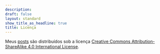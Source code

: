 ```yaml
---
description: 
draft: false
layout: standard
show_title_as_headline: true
title: Licença
---
```


Meus [posts](/post/) são distribuídos sob a licença [Creative Commons Attribution-ShareAlike 4.0 International License](http://creativecommons.org/licenses/by-sa/4.0/).

<center>
<i class="fab fa-creative-commons fa-2x"></i><i class="fab fa-creative-commons-by fa-2x"></i><i class="fab fa-creative-commons-sa fa-2x"></i>
</center>